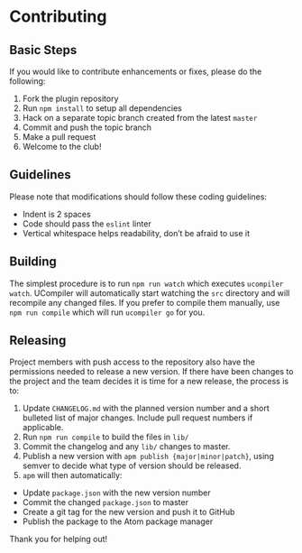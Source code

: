 # Contributing

## Basic Steps

If you would like to contribute enhancements or fixes, please do the following:

1.  Fork the plugin repository
2.  Run `npm install` to setup all dependencies
3.  Hack on a separate topic branch created from the latest `master`
4.  Commit and push the topic branch
5.  Make a pull request
6.  Welcome to the club!

## Guidelines

Please note that modifications should follow these coding guidelines:

*   Indent is 2 spaces
*   Code should pass the `eslint` linter
*   Vertical whitespace helps readability, don’t be afraid to use it

## Building

The simplest procedure is to run `npm run watch` which executes
`ucompiler watch`. UCompiler will automatically start watching the `src`
directory and will recompile any changed files. If you prefer to compile
them manually, use `npm run compile` which will run `ucompiler go` for you.

## Releasing

Project members with push access to the repository also have the permissions
needed to release a new version.  If there have been changes to the project and
the team decides it is time for a new release, the process is to:

1. Update `CHANGELOG.md` with the planned version number and a short bulleted
list of major changes.  Include pull request numbers if applicable.
1. Run `npm run compile` to build the files in `lib/`
1. Commit the changelog and any `lib/` changes to master.
1. Publish a new version with `apm publish {major|minor|patch}`, using semver to
decide what type of version should be released.
1. `apm` will then automatically:
  * Update `package.json` with the new version number
  * Commit the changed `package.json` to master
  * Create a git tag for the new version and push it to GitHub
  * Publish the package to the Atom package manager

Thank you for helping out!

